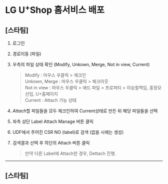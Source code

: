 # LG U<sup>+</sup>Shop 홈서비스 배포
## [스타팀]
1. 로그인
2. 경로이동 (파일)
3. 우측의 파일 상태 확인 (Modify, Unkown, Merge, Not in view, Current)

    > Modify : 마우스 우클릭 > 체크인  
    > Unkown, Merge : 마우스 우클릭 > 체크아웃  
    > Not in view : 마우스 우클릭 > 애드 파일 > 프로퍼티 > 이승철책임, 홍정모선임, U+홈페이지  
    > Current : Attach 가능 상태  
4. *Attach*할 파일들을 모두 체크인하여 Current상태로 만든 뒤 해당 파일들을 선택
5. 좌측 상단 Label Attach Manage 버튼 클릭
6. UDF에서 주어진 CSR NO (label)로 검색 (없을 시에는 생성)
7. 검색결과 선택 후 하단의 Attach 버튼 클릭

    > 만약 다른 Label에 Attach한 경우, Dettach 진행.
***
## [스타팀]
